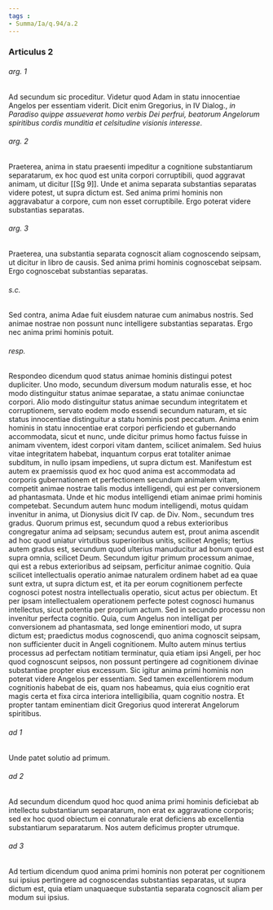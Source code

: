 ```yaml
---
tags : 
- Summa/Ia/q.94/a.2
---
```


### Articulus 2

###### arg. 1
Ad secundum sic proceditur. Videtur quod Adam in statu innocentiae Angelos per essentiam viderit. Dicit enim Gregorius, in IV Dialog., *in Paradiso quippe assueverat homo verbis Dei perfrui, beatorum Angelorum spiritibus cordis munditia et celsitudine visionis interesse*.

###### arg. 2
Praeterea, anima in statu praesenti impeditur a cognitione substantiarum separatarum, ex hoc quod est unita corpori corruptibili, quod aggravat animam, ut dicitur [[Sg 9]]. Unde et anima separata substantias separatas videre potest, ut supra dictum est. Sed anima primi hominis non aggravabatur a corpore, cum non esset corruptibile. Ergo poterat videre substantias separatas.

###### arg. 3
Praeterea, una substantia separata cognoscit aliam cognoscendo seipsam, ut dicitur in libro de causis. Sed anima primi hominis cognoscebat seipsam. Ergo cognoscebat substantias separatas.

###### s.c.
Sed contra, anima Adae fuit eiusdem naturae cum animabus nostris. Sed animae nostrae non possunt nunc intelligere substantias separatas. Ergo nec anima primi hominis potuit.

###### resp.
Respondeo dicendum quod status animae hominis distingui potest dupliciter. Uno modo, secundum diversum modum naturalis esse, et hoc modo distinguitur status animae separatae, a statu animae coniunctae corpori. Alio modo distinguitur status animae secundum integritatem et corruptionem, servato eodem modo essendi secundum naturam, et sic status innocentiae distinguitur a statu hominis post peccatum. Anima enim hominis in statu innocentiae erat corpori perficiendo et gubernando accommodata, sicut et nunc, unde dicitur primus homo factus fuisse in animam viventem, idest corpori vitam dantem, scilicet animalem. Sed huius vitae integritatem habebat, inquantum corpus erat totaliter animae subditum, in nullo ipsam impediens, ut supra dictum est. Manifestum est autem ex praemissis quod ex hoc quod anima est accommodata ad corporis gubernationem et perfectionem secundum animalem vitam, competit animae nostrae talis modus intelligendi, qui est per conversionem ad phantasmata. Unde et hic modus intelligendi etiam animae primi hominis competebat. Secundum autem hunc modum intelligendi, motus quidam invenitur in anima, ut Dionysius dicit IV cap. de Div. Nom., secundum tres gradus. Quorum primus est, secundum quod a rebus exterioribus congregatur anima ad seipsam; secundus autem est, prout anima ascendit ad hoc quod uniatur virtutibus superioribus unitis, scilicet Angelis; tertius autem gradus est, secundum quod ulterius manuducitur ad bonum quod est supra omnia, scilicet Deum. Secundum igitur primum processum animae, qui est a rebus exterioribus ad seipsam, perficitur animae cognitio. Quia scilicet intellectualis operatio animae naturalem ordinem habet ad ea quae sunt extra, ut supra dictum est, et ita per eorum cognitionem perfecte cognosci potest nostra intellectualis operatio, sicut actus per obiectum. Et per ipsam intellectualem operationem perfecte potest cognosci humanus intellectus, sicut potentia per proprium actum. Sed in secundo processu non invenitur perfecta cognitio. Quia, cum Angelus non intelligat per conversionem ad phantasmata, sed longe eminentiori modo, ut supra dictum est; praedictus modus cognoscendi, quo anima cognoscit seipsam, non sufficienter ducit in Angeli cognitionem. Multo autem minus tertius processus ad perfectam notitiam terminatur, quia etiam ipsi Angeli, per hoc quod cognoscunt seipsos, non possunt pertingere ad cognitionem divinae substantiae propter eius excessum. Sic igitur anima primi hominis non poterat videre Angelos per essentiam. Sed tamen excellentiorem modum cognitionis habebat de eis, quam nos habeamus, quia eius cognitio erat magis certa et fixa circa interiora intelligibilia, quam cognitio nostra. Et propter tantam eminentiam dicit Gregorius quod intererat Angelorum spiritibus.

###### ad 1
Unde patet solutio ad primum.

###### ad 2
Ad secundum dicendum quod hoc quod anima primi hominis deficiebat ab intellectu substantiarum separatarum, non erat ex aggravatione corporis; sed ex hoc quod obiectum ei connaturale erat deficiens ab excellentia substantiarum separatarum. Nos autem deficimus propter utrumque.

###### ad 3
Ad tertium dicendum quod anima primi hominis non poterat per cognitionem sui ipsius pertingere ad cognoscendas substantias separatas, ut supra dictum est, quia etiam unaquaeque substantia separata cognoscit aliam per modum sui ipsius.

